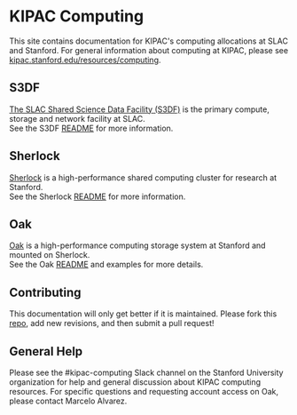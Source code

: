 # KIPAC Computing

This site contains documentation for KIPAC's computing allocations at SLAC and Stanford.
For general information about computing at KIPAC, please see [kipac.stanford.edu/resources/computing](https://kipac.stanford.edu/resources/computing).

## S3DF
[The SLAC Shared Science Data Facility (S3DF)](https://s3df.slac.stanford.edu/) is the primary compute, storage and network facility at SLAC.\
See the S3DF [README](s3df/README.md) for more information.

## Sherlock
[Sherlock](https://www.sherlock.stanford.edu/) is a high-performance shared computing cluster for research at Stanford.\
See the Sherlock [README](sherlock/README.md) for more information.

## Oak
[Oak](https://uit.stanford.edu/service/oak-storage)  is a high-performance computing storage system at Stanford and mounted on Sherlock.\
See the Oak [README](oak/README.md) and examples for more details.

## Contributing

This documentation will only get better if it is maintained. Please fork this [repo](https://github.com/KIPAC/computing), add new revisions, and then submit a pull request!

## General Help

Please see the #kipac-computing Slack channel on the Stanford University organization for help and general discussion about KIPAC computing resources.
For specific questions and requesting account access on Oak, please contact Marcelo Alvarez.
